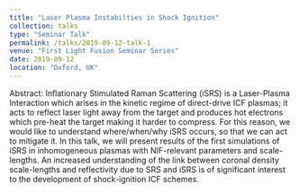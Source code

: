 ```yaml
---
title: "Laser Plasma Instabilties in Shock Ignition"
collection: talks
type: "Seminar Talk"
permalink: /talks/2019-09-12-talk-1
venue: "First Light Fusion Seminar Series"
date: 2019-09-12
location: "Oxford, UK"
---
```


Abstract: Inflationary Stimulated Raman Scattering (iSRS) is a Laser-Plasma Interaction which arises in the kinetic regime of direct-drive ICF plasmas; it acts to reflect laser light away from the target and produces hot electrons which pre-heat the target making it harder to compress. For this reason, we would like to understand where/when/why iSRS occurs, so that we can act to mitigate it. In this talk, we will present results of the first simulations of iSRS in inhomogeneous plasmas with NIF-relevant parameters and scale-lengths. An increased understanding of the link between coronal density scale-lengths and reflectivity due to SRS and iSRS is of significant interest to the development of shock-ignition ICF schemes.
